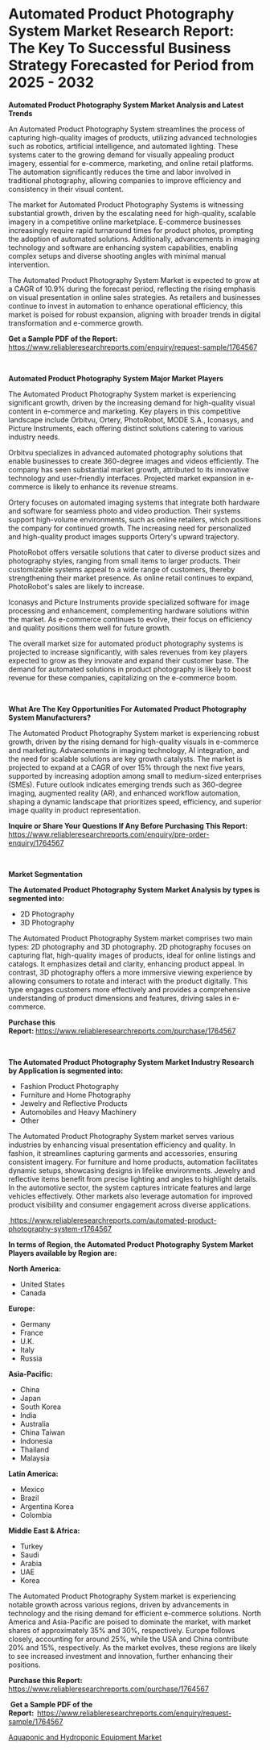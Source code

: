 <p><h1>Automated Product Photography System Market Research Report: The Key To Successful Business Strategy Forecasted for Period from 2025 - 2032</h1></p><p><strong>Automated Product Photography System Market Analysis and Latest Trends</strong></p>
<p><p>An Automated Product Photography System streamlines the process of capturing high-quality images of products, utilizing advanced technologies such as robotics, artificial intelligence, and automated lighting. These systems cater to the growing demand for visually appealing product imagery, essential for e-commerce, marketing, and online retail platforms. The automation significantly reduces the time and labor involved in traditional photography, allowing companies to improve efficiency and consistency in their visual content.</p><p>The market for Automated Product Photography Systems is witnessing substantial growth, driven by the escalating need for high-quality, scalable imagery in a competitive online marketplace. E-commerce businesses increasingly require rapid turnaround times for product photos, prompting the adoption of automated solutions. Additionally, advancements in imaging technology and software are enhancing system capabilities, enabling complex setups and diverse shooting angles with minimal manual intervention.</p><p>The Automated Product Photography System Market is expected to grow at a CAGR of 10.9% during the forecast period, reflecting the rising emphasis on visual presentation in online sales strategies. As retailers and businesses continue to invest in automation to enhance operational efficiency, this market is poised for robust expansion, aligning with broader trends in digital transformation and e-commerce growth.</p></p>
<p><strong>Get a Sample PDF of the Report:&nbsp;</strong> <a href="https://www.reliableresearchreports.com/enquiry/request-sample/1764567?utm_campaign=2295&utm_medium=2&utm_source=Github&utm_content=ia&utm_term=11042025&utm_id=automated-product-photography-system">https://www.reliableresearchreports.com/enquiry/request-sample/1764567</a></p>
<p>&nbsp;</p>
<p><strong>Automated Product Photography System Major Market Players</strong></p>
<p><p>The Automated Product Photography System market is experiencing significant growth, driven by the increasing demand for high-quality visual content in e-commerce and marketing. Key players in this competitive landscape include Orbitvu, Ortery, PhotoRobot, MODE S.A., Iconasys, and Picture Instruments, each offering distinct solutions catering to various industry needs.</p><p>Orbitvu specializes in advanced automated photography solutions that enable businesses to create 360-degree images and videos efficiently. The company has seen substantial market growth, attributed to its innovative technology and user-friendly interfaces. Projected market expansion in e-commerce is likely to enhance its revenue streams.</p><p>Ortery focuses on automated imaging systems that integrate both hardware and software for seamless photo and video production. Their systems support high-volume environments, such as online retailers, which positions the company for continued growth. The increasing need for personalized and high-quality product images supports Ortery's upward trajectory.</p><p>PhotoRobot offers versatile solutions that cater to diverse product sizes and photography styles, ranging from small items to larger products. Their customizable systems appeal to a wide range of customers, thereby strengthening their market presence. As online retail continues to expand, PhotoRobot's sales are likely to increase.</p><p>Iconasys and Picture Instruments provide specialized software for image processing and enhancement, complementing hardware solutions within the market. As e-commerce continues to evolve, their focus on efficiency and quality positions them well for future growth.</p><p>The overall market size for automated product photography systems is projected to increase significantly, with sales revenues from key players expected to grow as they innovate and expand their customer base. The demand for automated solutions in product photography is likely to boost revenue for these companies, capitalizing on the e-commerce boom.</p></p>
<p>&nbsp;</p>
<p><strong>What Are The Key Opportunities For Automated Product Photography System Manufacturers?</strong></p>
<p><p>The Automated Product Photography System market is experiencing robust growth, driven by the rising demand for high-quality visuals in e-commerce and marketing. Advancements in imaging technology, AI integration, and the need for scalable solutions are key growth catalysts. The market is projected to expand at a CAGR of over 15% through the next five years, supported by increasing adoption among small to medium-sized enterprises (SMEs). Future outlook indicates emerging trends such as 360-degree imaging, augmented reality (AR), and enhanced workflow automation, shaping a dynamic landscape that prioritizes speed, efficiency, and superior image quality in product representation.</p></p>
<p><strong>Inquire or Share Your Questions If Any Before Purchasing This Report:</strong> <a href="https://www.reliableresearchreports.com/enquiry/pre-order-enquiry/1764567?utm_campaign=2295&utm_medium=2&utm_source=Github&utm_content=ia&utm_term=11042025&utm_id=automated-product-photography-system">https://www.reliableresearchreports.com/enquiry/pre-order-enquiry/1764567</a></p>
<p>&nbsp;</p>
<p><strong>Market Segmentation</strong></p>
<p><strong>The Automated Product Photography System Market Analysis by types is segmented into:</strong></p>
<p><ul><li>2D Photography</li><li>3D Photography</li></ul></p>
<p><p>The Automated Product Photography System market comprises two main types: 2D photography and 3D photography. 2D photography focuses on capturing flat, high-quality images of products, ideal for online listings and catalogs. It emphasizes detail and clarity, enhancing product appeal. In contrast, 3D photography offers a more immersive viewing experience by allowing consumers to rotate and interact with the product digitally. This type engages customers more effectively and provides a comprehensive understanding of product dimensions and features, driving sales in e-commerce.</p></p>
<p><strong>Purchase this Report:&nbsp;</strong><a href="https://www.reliableresearchreports.com/purchase/1764567?utm_campaign=2295&utm_medium=2&utm_source=Github&utm_content=ia&utm_term=11042025&utm_id=automated-product-photography-system">https://www.reliableresearchreports.com/purchase/1764567</a></p>
<p>&nbsp;</p>
<p><strong>The Automated Product Photography System Market Industry Research by Application is segmented into:</strong></p>
<p><ul><li>Fashion Product Photography</li><li>Furniture and Home Photography</li><li>Jewelry and Reflective Products</li><li>Automobiles and Heavy Machinery</li><li>Other</li></ul></p>
<p><p>The Automated Product Photography System market serves various industries by enhancing visual presentation efficiency and quality. In fashion, it streamlines capturing garments and accessories, ensuring consistent imagery. For furniture and home products, automation facilitates dynamic setups, showcasing designs in lifelike environments. Jewelry and reflective items benefit from precise lighting and angles to highlight details. In the automotive sector, the system captures intricate features and large vehicles effectively. Other markets also leverage automation for improved product visibility and consumer engagement across diverse applications.</p></p>
<p><a href="https://www.reliableresearchreports.com/automated-product-photography-system-r1764567?utm_campaign=2295&utm_medium=2&utm_source=Github&utm_content=ia&utm_term=11042025&utm_id=automated-product-photography-system">&nbsp;https://www.reliableresearchreports.com/automated-product-photography-system-r1764567</a></p>
<p><strong>In terms of Region, the Automated Product Photography System Market Players available by Region are:</strong></p>
<p>
    <p> <strong> North America: </strong>
        <ul>
            <li>United States</li>
            <li>Canada</li>
        </ul>
        </p> 
    <p> <strong> Europe: </strong>
        <ul>
            <li>Germany</li>
            <li>France</li>
            <li>U.K.</li>
            <li>Italy</li>
            <li>Russia</li>
        </ul>
        </p> 
    <p> <strong> Asia-Pacific: </strong>
        <ul>
            <li>China</li>
            <li>Japan</li>
            <li>South Korea</li>
            <li>India</li>
            <li>Australia</li>
            <li>China Taiwan</li>
            <li>Indonesia</li>
            <li>Thailand</li>
            <li>Malaysia</li>
        </ul>
        </p> 
    <p> <strong> Latin America: </strong>
        <ul>
            <li>Mexico</li>
            <li>Brazil</li>
            <li>Argentina Korea</li>
            <li>Colombia</li>
        </ul>
        </p> 
    <p> <strong> Middle East & Africa: </strong>
        <ul>
            <li>Turkey</li>
            <li>Saudi</li>
            <li>Arabia</li>
            <li>UAE</li>
            <li>Korea</li>
        </ul>
    </p>
    </p>
<p><p>The Automated Product Photography System market is experiencing notable growth across various regions, driven by advancements in technology and the rising demand for efficient e-commerce solutions. North America and Asia-Pacific are poised to dominate the market, with market shares of approximately 35% and 30%, respectively. Europe follows closely, accounting for around 25%, while the USA and China contribute 20% and 15%, respectively. As the market evolves, these regions are likely to see increased investment and innovation, further enhancing their positions.</p></p>
<p><strong>Purchase this Report: </strong><a href="https://www.reliableresearchreports.com/purchase/1764567?utm_campaign=2295&utm_medium=2&utm_source=Github&utm_content=ia&utm_term=11042025&utm_id=automated-product-photography-system">https://www.reliableresearchreports.com/purchase/1764567</a></p>
<p>&nbsp;<strong>Get a Sample PDF of the Report:&nbsp;&nbsp;</strong><a href="https://www.reliableresearchreports.com/enquiry/request-sample/1764567?utm_campaign=2295&utm_medium=2&utm_source=Github&utm_content=ia&utm_term=11042025&utm_id=automated-product-photography-system">https://www.reliableresearchreports.com/enquiry/request-sample/1764567</a></p>
<p><strong></strong></p>
<p><p><a href="https://github.com/cagleplittrw/Market-Research-Report-List-1/blob/main/aquaponic-and-hydroponic-equipment-market.md?utm_campaign=2295&utm_medium=2&utm_source=Github&utm_content=ia&utm_term=11042025&utm_id=automated-product-photography-system">Aquaponic and Hydroponic Equipment Market</a></p></p>